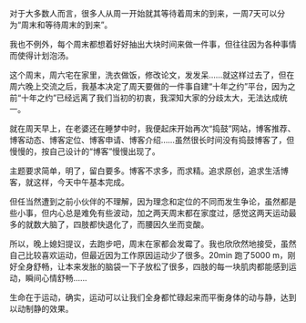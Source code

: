 对于大多数人而言，很多人从周一开始就其等待着周末的到来，一周7天可以分为“周末和等待周末的到来”。

我也不例外，每个周末都想着好好抽出大块时间来做一件事，但往往因为各种事情而使得计划泡汤。

这个周末，周六宅在家里，洗衣做饭，修改论文，发发呆……就这样过去了，但在周六晚上交流之后，我基本决定了周天要做的一件事自建“十年之约”平台，因为之前“十年之约”已经远离了我们当初的初衷，我深知大家的分歧太大，无法达成统一。

就在周天早上，在老婆还在睡梦中时，我便起床开始再次“捣鼓”网站，博客推荐、博客动态、博客定位、博客申请、博客介绍……虽然很长时间没有捣鼓博客了，但慢慢的，按自己设计的“博客”慢慢出现了。

主题要求简单，明了，留白要多。博客不求多，而求精。追求原创，追求生活博客，就这样，今天中午基本完成。

但任当然遭到之前小伙伴的不理解，因为理念和定位的不同而发生争论，虽然都是些小事，但内心总是难免有些波动，加之两天周末都在家度过，感觉这两天运动最多的就数大脑了，四肢都快退化了，而腰因久坐而变酸。

所以，晚上媳妇提议，去跑步吧，周末在家都会发霉了。我也欣欣然地接受，虽然自己比较喜欢运动，但最近因为工作原因运动少了很多。20min 跑了5000 m，刚好全身舒畅，让本来发胀的脑袋一下子放松了很多，四肢的每一块肌肉都能感到运动，瞬间心情舒畅……

生命在于运动，确实，运动可以让我们全身都忙碌起来而平衡身体的动与静，达到以动制静的效果。